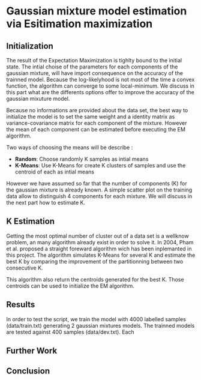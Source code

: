 # Gaussian mixture model estimation via Esitimation maximization

## Initialization

The result of the Expectation Maximization is tighlty bound to the initial state. The intial choise of the parameters for each components of the gaussian mixture, will have import consequence on the accuracy of the trainned model. Because the log-likelyhood is not most of the time a convex function, the algorithm can converge to some local-minimum. We discuss in this part what are the differents options offer to improve the accuracy of the gaussian mixuture model.

Because no informations are provided about the data set, the best way to initialize the model is to set the same weight and a identity matrix as variance-covariance matrix for each component of the mixture.
However the mean of each component can be estimated before executing the EM algorithm.

Two ways of choosing the means will be describe :
* **Random**: Choose randomly K samples as intial means
* **K-Means**: Use K-Means for create K clusters of samples and use the centroid of each as intial means

However we have assumed so far that the number of components (K) for the gaussian mixture is already known. A simple scatter plot on the training data allow to distinguish 4 components for each mixture. We will discuss in the next part how to estimate K.

## K Estimation

Getting the most optimal number of cluster out of a data set is a wellknow problem, an many algorithm already exist in order to solve it. In 2004, Pham et al. proposed a straight foreward algorithm wich has been inplemanted in this project. The algorithm simulates K-Means for several K and estimate the best K by comparing the improvement of the partitionning between two consecutive K.

This algorithm also return the centroids generated for the best K. Those centroids can be used to initialize the EM algorithm.

## Results

In order to test the script, we train the model with 4000 labelled samples (data/train.txt) generating 2 gaussian mixtures models. The trainned models are tested against 400 samples (data/dev.txt).
Each

## Further Work

## Conclusion

